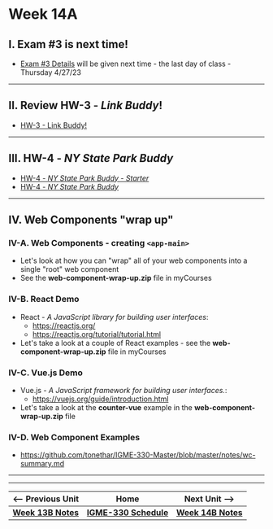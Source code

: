 # Week 14A

## I. Exam #3 is next time!
- [Exam #3 Details](../notes/exam-3-details.md) will be given next time - the last day of class - Thursday 4/27/23

<hr>

## II. Review HW-3 - *Link Buddy*!
- [HW-3 - Link Buddy!](../hw/hw-3.md)


<hr>

## III. HW-4 - *NY State Park Buddy*
- [HW-4 - *NY State Park Buddy - Starter*](../hw/hw-4-starter.md)
- [HW-4 - *NY State Park Buddy*](../hw/hw-4.md)

<hr>

## IV. Web Components "wrap up"

### IV-A. Web Components - creating `<app-main>`

- Let's look at how you can "wrap" all of your web components into a single "root" web component
- See the **web-component-wrap-up.zip** file in myCourses

### IV-B. React Demo
- React - *A JavaScript library for building user interfaces*:
  - https://reactjs.org/
  - https://reactjs.org/tutorial/tutorial.html
- Let's take a look at a couple of React examples - see the **web-component-wrap-up.zip** file in myCourses

### IV-C. Vue.js Demo
- Vue.js - *A JavaScript framework for building user interfaces.*:
  - https://vuejs.org/guide/introduction.html
- Let's take a look at the **counter-vue** example in the **web-component-wrap-up.zip** file 

### IV-D. Web Component Examples
- https://github.com/tonethar/IGME-330-Master/blob/master/notes/wc-summary.md

<hr><hr>


| <-- Previous Unit | Home | Next Unit -->
| --- | --- | --- 
| [**Week 13B Notes**](13B.md)  |  [**IGME-330 Schedule**](../schedule.md) | [**Week 14B Notes**](14B.md)

